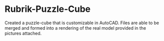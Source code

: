 # Rubrik-Puzzle-Cube
Created a puzzle-cube that is customizable in AutoCAD. Files are able to be merged and formed into a rendering of the real model provided in the pictures attached.

